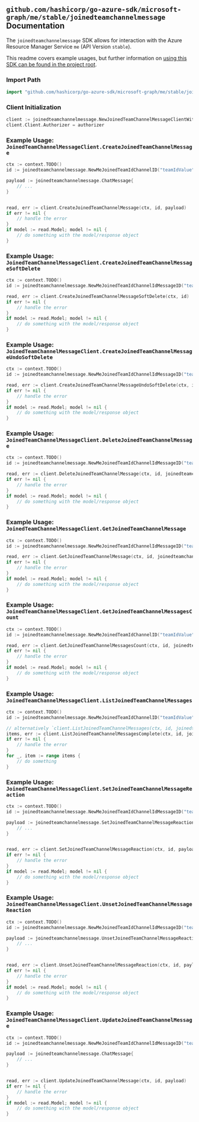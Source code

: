 
## `github.com/hashicorp/go-azure-sdk/microsoft-graph/me/stable/joinedteamchannelmessage` Documentation

The `joinedteamchannelmessage` SDK allows for interaction with the Azure Resource Manager Service `me` (API Version `stable`).

This readme covers example usages, but further information on [using this SDK can be found in the project root](https://github.com/hashicorp/go-azure-sdk/tree/main/docs).

### Import Path

```go
import "github.com/hashicorp/go-azure-sdk/microsoft-graph/me/stable/joinedteamchannelmessage"
```


### Client Initialization

```go
client := joinedteamchannelmessage.NewJoinedTeamChannelMessageClientWithBaseURI("https://management.azure.com")
client.Client.Authorizer = authorizer
```


### Example Usage: `JoinedTeamChannelMessageClient.CreateJoinedTeamChannelMessage`

```go
ctx := context.TODO()
id := joinedteamchannelmessage.NewMeJoinedTeamIdChannelID("teamIdValue", "channelIdValue")

payload := joinedteamchannelmessage.ChatMessage{
	// ...
}


read, err := client.CreateJoinedTeamChannelMessage(ctx, id, payload)
if err != nil {
	// handle the error
}
if model := read.Model; model != nil {
	// do something with the model/response object
}
```


### Example Usage: `JoinedTeamChannelMessageClient.CreateJoinedTeamChannelMessageSoftDelete`

```go
ctx := context.TODO()
id := joinedteamchannelmessage.NewMeJoinedTeamIdChannelIdMessageID("teamIdValue", "channelIdValue", "chatMessageIdValue")

read, err := client.CreateJoinedTeamChannelMessageSoftDelete(ctx, id)
if err != nil {
	// handle the error
}
if model := read.Model; model != nil {
	// do something with the model/response object
}
```


### Example Usage: `JoinedTeamChannelMessageClient.CreateJoinedTeamChannelMessageUndoSoftDelete`

```go
ctx := context.TODO()
id := joinedteamchannelmessage.NewMeJoinedTeamIdChannelIdMessageID("teamIdValue", "channelIdValue", "chatMessageIdValue")

read, err := client.CreateJoinedTeamChannelMessageUndoSoftDelete(ctx, id)
if err != nil {
	// handle the error
}
if model := read.Model; model != nil {
	// do something with the model/response object
}
```


### Example Usage: `JoinedTeamChannelMessageClient.DeleteJoinedTeamChannelMessage`

```go
ctx := context.TODO()
id := joinedteamchannelmessage.NewMeJoinedTeamIdChannelIdMessageID("teamIdValue", "channelIdValue", "chatMessageIdValue")

read, err := client.DeleteJoinedTeamChannelMessage(ctx, id, joinedteamchannelmessage.DefaultDeleteJoinedTeamChannelMessageOperationOptions())
if err != nil {
	// handle the error
}
if model := read.Model; model != nil {
	// do something with the model/response object
}
```


### Example Usage: `JoinedTeamChannelMessageClient.GetJoinedTeamChannelMessage`

```go
ctx := context.TODO()
id := joinedteamchannelmessage.NewMeJoinedTeamIdChannelIdMessageID("teamIdValue", "channelIdValue", "chatMessageIdValue")

read, err := client.GetJoinedTeamChannelMessage(ctx, id, joinedteamchannelmessage.DefaultGetJoinedTeamChannelMessageOperationOptions())
if err != nil {
	// handle the error
}
if model := read.Model; model != nil {
	// do something with the model/response object
}
```


### Example Usage: `JoinedTeamChannelMessageClient.GetJoinedTeamChannelMessagesCount`

```go
ctx := context.TODO()
id := joinedteamchannelmessage.NewMeJoinedTeamIdChannelID("teamIdValue", "channelIdValue")

read, err := client.GetJoinedTeamChannelMessagesCount(ctx, id, joinedteamchannelmessage.DefaultGetJoinedTeamChannelMessagesCountOperationOptions())
if err != nil {
	// handle the error
}
if model := read.Model; model != nil {
	// do something with the model/response object
}
```


### Example Usage: `JoinedTeamChannelMessageClient.ListJoinedTeamChannelMessages`

```go
ctx := context.TODO()
id := joinedteamchannelmessage.NewMeJoinedTeamIdChannelID("teamIdValue", "channelIdValue")

// alternatively `client.ListJoinedTeamChannelMessages(ctx, id, joinedteamchannelmessage.DefaultListJoinedTeamChannelMessagesOperationOptions())` can be used to do batched pagination
items, err := client.ListJoinedTeamChannelMessagesComplete(ctx, id, joinedteamchannelmessage.DefaultListJoinedTeamChannelMessagesOperationOptions())
if err != nil {
	// handle the error
}
for _, item := range items {
	// do something
}
```


### Example Usage: `JoinedTeamChannelMessageClient.SetJoinedTeamChannelMessageReaction`

```go
ctx := context.TODO()
id := joinedteamchannelmessage.NewMeJoinedTeamIdChannelIdMessageID("teamIdValue", "channelIdValue", "chatMessageIdValue")

payload := joinedteamchannelmessage.SetJoinedTeamChannelMessageReactionRequest{
	// ...
}


read, err := client.SetJoinedTeamChannelMessageReaction(ctx, id, payload)
if err != nil {
	// handle the error
}
if model := read.Model; model != nil {
	// do something with the model/response object
}
```


### Example Usage: `JoinedTeamChannelMessageClient.UnsetJoinedTeamChannelMessageReaction`

```go
ctx := context.TODO()
id := joinedteamchannelmessage.NewMeJoinedTeamIdChannelIdMessageID("teamIdValue", "channelIdValue", "chatMessageIdValue")

payload := joinedteamchannelmessage.UnsetJoinedTeamChannelMessageReactionRequest{
	// ...
}


read, err := client.UnsetJoinedTeamChannelMessageReaction(ctx, id, payload)
if err != nil {
	// handle the error
}
if model := read.Model; model != nil {
	// do something with the model/response object
}
```


### Example Usage: `JoinedTeamChannelMessageClient.UpdateJoinedTeamChannelMessage`

```go
ctx := context.TODO()
id := joinedteamchannelmessage.NewMeJoinedTeamIdChannelIdMessageID("teamIdValue", "channelIdValue", "chatMessageIdValue")

payload := joinedteamchannelmessage.ChatMessage{
	// ...
}


read, err := client.UpdateJoinedTeamChannelMessage(ctx, id, payload)
if err != nil {
	// handle the error
}
if model := read.Model; model != nil {
	// do something with the model/response object
}
```
